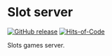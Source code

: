 
# Slot server

[![GitHub release](https://img.shields.io/github/v/release/schwarzlichtbezirk/slot-srv.svg)](https://github.com/schwarzlichtbezirk/slot-srv/releases/latest)
[![Hits-of-Code](https://hitsofcode.com/github/schwarzlichtbezirk/slot-srv?branch=master)](https://hitsofcode.com/github/schwarzlichtbezirk/slot-srv/view?branch=master)

Slots games server.

